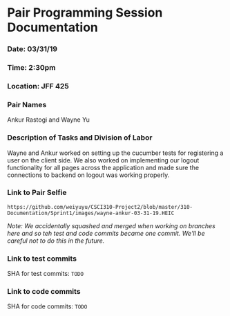 # Pair Programming Session Documentation

### Date: 03/31/19

### Time: 2:30pm

### Location: JFF 425

### Pair Names

Ankur Rastogi and Wayne Yu

### Description of Tasks and Division of Labor

Wayne and Ankur worked on setting up the cucumber tests for registering a user on the client side. We also worked on implementing our logout functionality for all pages across the application and made sure the connections to backend on logout was working properly.

### Link to Pair Selfie

`https://github.com/weiyuyu/CSCI310-Project2/blob/master/310-Documentation/Sprint1/images/wayne-ankur-03-31-19.HEIC`

_Note: We accidentally squashed and merged when working on branches here and so teh test and code commits became one commit. We'll be careful not to do this in the future._

### Link to test commits

SHA for test commits: `TODO`

### Link to code commits

SHA for code commits: `TODO`
